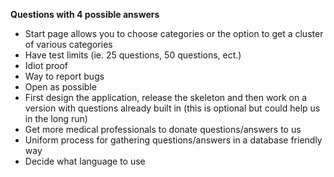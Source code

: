 **Questions with 4 possible answers**

  * Start page allows you to choose categories or the option to get a cluster of various categories
  * Have test limits (ie. 25 questions, 50 questions, ect.)
  * Idiot proof
  * Way to report bugs
  * Open as possible
  * First design the application, release the skeleton and then work on a version with questions already built in (this is optional but could help us in the long run)
  * Get more medical professionals to donate questions/answers to us
  * Uniform process for gathering questions/answers in a database friendly way
  * Decide what language to use